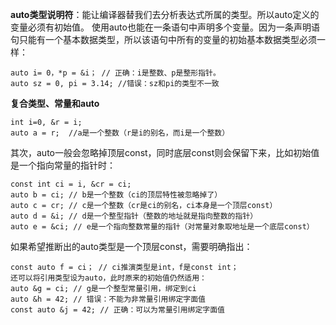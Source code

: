 
**auto类型说明符**：能让编译器替我们去分析表达式所属的类型。所以auto定义的变量必须有初始值。
使用auto也能在一条语句中声明多个变量。因为一条声明语句只能有一个基本数据类型，所以该语句中所有的变量的初始基本数据类型必须一样：

```
auto i= 0，*p = &i； // 正确：i是整数、p是整形指针。
auto sz = 0, pi = 3.14; //错误：sz和pi的类型不一致
```
**复合类型、常量和auto**

```
int i=0, &r = i; 
auto a = r;  //a是一个整数（r是i的别名，而i是一个整数）
```

其次，auto一般会忽略掉顶层const，同时底层const则会保留下来，比如初始值是一个指向常量的指针时：

```
const int ci = i, &cr = ci;
auto b = ci; // b是一个整数（ci的顶层特性被忽略掉了）
auto c = cr; // c是一个整数（cr是ci的别名，ci本身是一个顶层const）
auto d = &i; // d是一个整型指针（整数的地址就是指向整数的指针）
auto e = &ci; // e是一个指向整数常量的指针（对常量对象取地址是一个底层const）
```
如果希望推断出的auto类型是一个顶层const，需要明确指出：

```
const auto f = ci； // ci推演类型是int，f是const int；
还可以将引用类型设为auto，此时原来的初始值仍然适用：
auto &g = ci; // g是一个整型常量引用，绑定到ci
auto &h = 42; // 错误：不能为非常量引用绑定字面值
const auto &j = 42; // 正确：可以为常量引用绑定字面值
